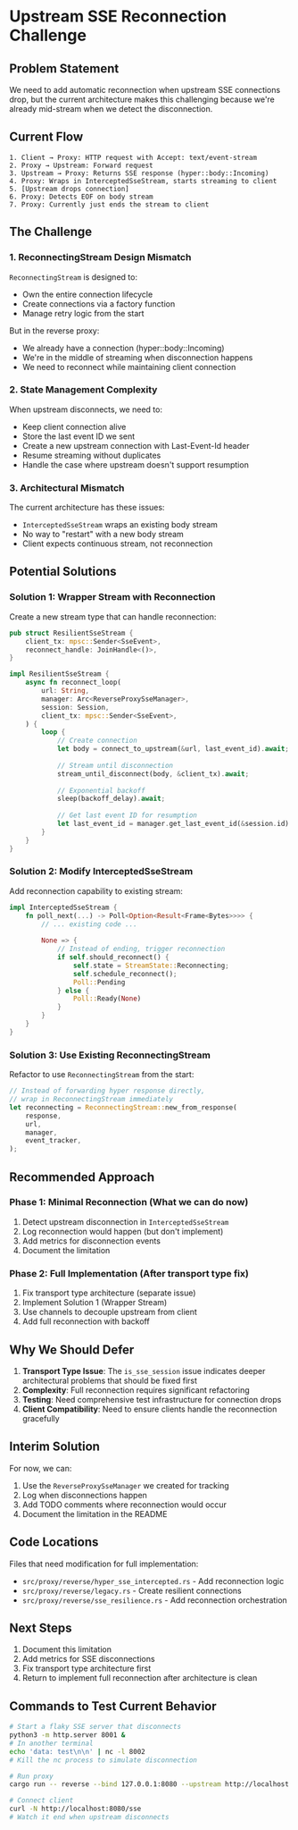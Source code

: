 # Upstream SSE Reconnection Challenge

## Problem Statement
We need to add automatic reconnection when upstream SSE connections drop, but the current architecture makes this challenging because we're already mid-stream when we detect the disconnection.

## Current Flow
```
1. Client → Proxy: HTTP request with Accept: text/event-stream
2. Proxy → Upstream: Forward request
3. Upstream → Proxy: Returns SSE response (hyper::body::Incoming)
4. Proxy: Wraps in InterceptedSseStream, starts streaming to client
5. [Upstream drops connection]
6. Proxy: Detects EOF on body stream
7. Proxy: Currently just ends the stream to client
```

## The Challenge

### 1. ReconnectingStream Design Mismatch
`ReconnectingStream` is designed to:
- Own the entire connection lifecycle
- Create connections via a factory function
- Manage retry logic from the start

But in the reverse proxy:
- We already have a connection (hyper::body::Incoming)
- We're in the middle of streaming when disconnection happens
- We need to reconnect while maintaining client connection

### 2. State Management Complexity
When upstream disconnects, we need to:
- Keep client connection alive
- Store the last event ID we sent
- Create a new upstream connection with Last-Event-Id header
- Resume streaming without duplicates
- Handle the case where upstream doesn't support resumption

### 3. Architectural Mismatch
The current architecture has these issues:
- `InterceptedSseStream` wraps an existing body stream
- No way to "restart" with a new body stream
- Client expects continuous stream, not reconnection

## Potential Solutions

### Solution 1: Wrapper Stream with Reconnection
Create a new stream type that can handle reconnection:

```rust
pub struct ResilientSseStream {
    client_tx: mpsc::Sender<SseEvent>,
    reconnect_handle: JoinHandle<()>,
}

impl ResilientSseStream {
    async fn reconnect_loop(
        url: String,
        manager: Arc<ReverseProxySseManager>,
        session: Session,
        client_tx: mpsc::Sender<SseEvent>,
    ) {
        loop {
            // Create connection
            let body = connect_to_upstream(&url, last_event_id).await;
            
            // Stream until disconnection
            stream_until_disconnect(body, &client_tx).await;
            
            // Exponential backoff
            sleep(backoff_delay).await;
            
            // Get last event ID for resumption
            let last_event_id = manager.get_last_event_id(&session.id).await;
        }
    }
}
```

### Solution 2: Modify InterceptedSseStream
Add reconnection capability to existing stream:

```rust
impl InterceptedSseStream {
    fn poll_next(...) -> Poll<Option<Result<Frame<Bytes>>>> {
        // ... existing code ...
        
        None => {
            // Instead of ending, trigger reconnection
            if self.should_reconnect() {
                self.state = StreamState::Reconnecting;
                self.schedule_reconnect();
                Poll::Pending
            } else {
                Poll::Ready(None)
            }
        }
    }
}
```

### Solution 3: Use Existing ReconnectingStream
Refactor to use `ReconnectingStream` from the start:

```rust
// Instead of forwarding hyper response directly,
// wrap in ReconnectingStream immediately
let reconnecting = ReconnectingStream::new_from_response(
    response,
    url,
    manager,
    event_tracker,
);
```

## Recommended Approach

### Phase 1: Minimal Reconnection (What we can do now)
1. Detect upstream disconnection in `InterceptedSseStream`
2. Log reconnection would happen (but don't implement)
3. Add metrics for disconnection events
4. Document the limitation

### Phase 2: Full Implementation (After transport type fix)
1. Fix transport type architecture (separate issue)
2. Implement Solution 1 (Wrapper Stream)
3. Use channels to decouple upstream from client
4. Add full reconnection with backoff

## Why We Should Defer

1. **Transport Type Issue**: The `is_sse_session` issue indicates deeper architectural problems that should be fixed first
2. **Complexity**: Full reconnection requires significant refactoring
3. **Testing**: Need comprehensive test infrastructure for connection drops
4. **Client Compatibility**: Need to ensure clients handle the reconnection gracefully

## Interim Solution

For now, we can:
1. Use the `ReverseProxySseManager` we created for tracking
2. Log when disconnections happen
3. Add TODO comments where reconnection would occur
4. Document the limitation in the README

## Code Locations

Files that need modification for full implementation:
- `src/proxy/reverse/hyper_sse_intercepted.rs` - Add reconnection logic
- `src/proxy/reverse/legacy.rs` - Create resilient connections
- `src/proxy/reverse/sse_resilience.rs` - Add reconnection orchestration

## Next Steps

1. Document this limitation
2. Add metrics for SSE disconnections
3. Fix transport type architecture first
4. Return to implement full reconnection after architecture is clean

## Commands to Test Current Behavior

```bash
# Start a flaky SSE server that disconnects
python3 -m http.server 8001 &
# In another terminal
echo 'data: test\n\n' | nc -l 8002
# Kill the nc process to simulate disconnection

# Run proxy
cargo run -- reverse --bind 127.0.0.1:8080 --upstream http://localhost:8002

# Connect client
curl -N http://localhost:8080/sse
# Watch it end when upstream disconnects
```
